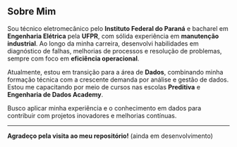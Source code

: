 ## Sobre Mim

Sou técnico eletromecânico pelo **Instituto Federal do Paraná** e bacharel em **Engenharia Elétrica** pela **UFPR**, com sólida experiência em **manutenção industrial**. Ao longo da minha carreira, desenvolvi habilidades em diagnóstico de falhas, melhorias de processos e resolução de problemas, sempre com foco em **eficiência operacional**.

Atualmente, estou em transição para a área de **Dados**, combinando minha formação técnica com a crescente demanda por análise e gestão de dados. Estou me capacitando por meio de cursos nas escolas **Preditiva** e **Engenharia de Dados Academy**.



Busco aplicar minha experiência e o conhecimento em dados para contribuir com projetos inovadores e melhorias contínuas.

---

**Agradeço pela visita ao meu repositório!** (ainda em desenvolvimento)